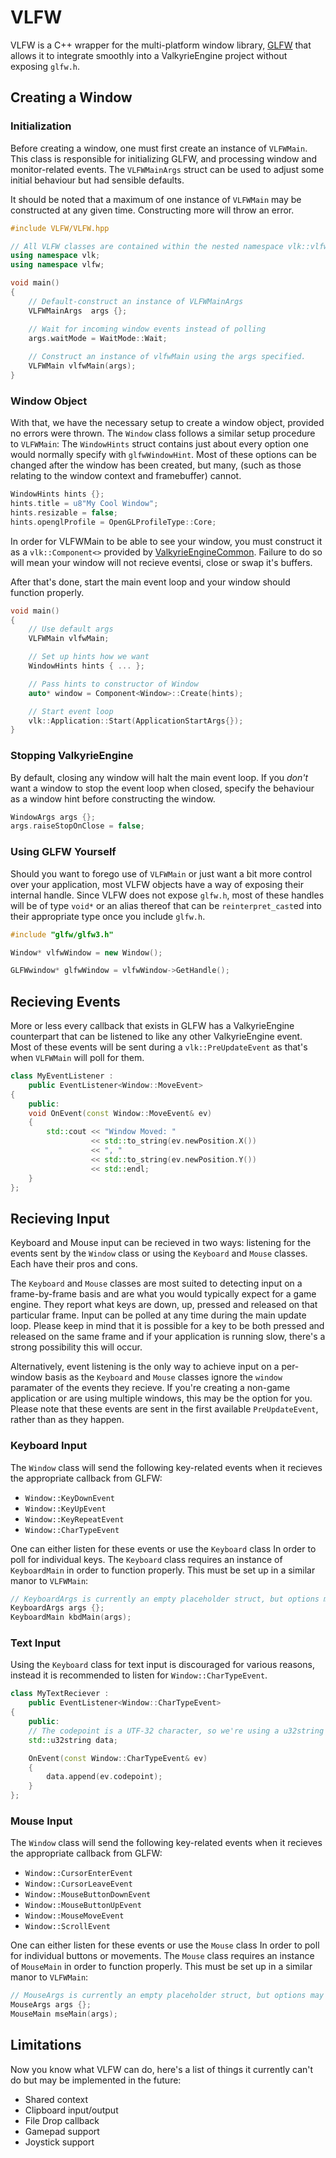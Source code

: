 # VLFW

VLFW is a C++ wrapper for the multi-platform window library, [GLFW](https://www.glfw.org/) that allows it to integrate smoothly into a ValkyrieEngine project without exposing `glfw.h`.

## Creating a Window

### Initialization

Before creating a window, one must first create an instance of `VLFWMain`. This class is responsible for initializing GLFW, and processing window and monitor-related events. The `VLFWMainArgs` struct can be used to adjust some initial behaviour but had sensible defaults.

It should be noted that a maximum of one instance of `VLFWMain` may be constructed at any given time. Constructing more will throw an error.

```cpp
#include VLFW/VLFW.hpp

// All VLFW classes are contained within the nested namespace vlk::vlfw
using namespace vlk;
using namespace vlfw;

void main()
{
    // Default-construct an instance of VLFWMainArgs
    VLFWMainArgs  args {};

    // Wait for incoming window events instead of polling
    args.waitMode = WaitMode::Wait;
    
    // Construct an instance of vlfwMain using the args specified.
    VLFWMain vlfwMain(args);
}
```

### Window Object

With that, we have the necessary setup to create a window object, provided no errors were thrown. The `Window` class follows a similar setup procedure to `VLFWMain`: The `WindowHints` struct contains just about every option one would normally specify with `glfwWindowHint`. Most of these options can be changed after the window has been created, but many, (such as those relating to the window context and framebuffer) cannot.

```cpp
WindowHints hints {};
hints.title = u8"My Cool Window";
hints.resizable = false;
hints.openglProfile = OpenGLProfileType::Core;
```

In order for VLFWMain to be able to see your window, you must construct it as a `vlk::Component<>` provided by [ValkyrieEngineCommon](https://github.com/VD-15/ValkyrieEngineCommon). Failure to do so will mean your window will not recieve eventsi, close or swap it's buffers.

After that's done, start the main event loop and your window should function properly.

```cpp
void main()
{
    // Use default args
    VLFWMain vlfwMain;

    // Set up hints how we want
    WindowHints hints { ... };

    // Pass hints to constructor of Window
    auto* window = Component<Window>::Create(hints);

    // Start event loop
    vlk::Application::Start(ApplicationStartArgs{});
}
```

### Stopping ValkyrieEngine

By default, closing any window will halt the main event loop. If you *don't* want a window to stop the event loop when closed, specify the behaviour as a window hint before constructing the window.

```cpp
WindowArgs args {};
args.raiseStopOnClose = false;
```

### Using GLFW Yourself

Should you want to forego use of `VLFWMain` or just want a bit more control over your application, most VLFW objects have a way of exposing their internal handle. Since VLFW does not expose `glfw.h`, most of these handles will be of type `void*` or an alias thereof that can be `reinterpret_cast`ed into their appropriate type once you include `glfw.h`.

```cpp
#include "glfw/glfw3.h"

Window* vlfwWindow = new Window();

GLFWwindow* glfwWindow = vlfwWindow->GetHandle();
```

## Recieving Events

More or less every callback that exists in GLFW has a ValkyrieEngine counterpart that can be listened to like any other ValkyrieEngine event. Most of these events will be sent during a `vlk::PreUpdateEvent` as that's when `VLFWMain` will poll for them.

```cpp
class MyEventListener :
    public EventListener<Window::MoveEvent>
{
    public:
    void OnEvent(const Window::MoveEvent& ev)
    {
        std::cout << "Window Moved: "
                  << std::to_string(ev.newPosition.X())
                  << ", "
                  << std::to_string(ev.newPosition.Y())
                  << std::endl;
    }
};
```

## Recieving Input

Keyboard and Mouse input can be recieved in two ways: listening for the events sent by the `Window` class or using the `Keyboard` and `Mouse` classes. Each have their pros and cons.

The `Keyboard` and `Mouse` classes are most suited to detecting input on a frame-by-frame basis and are what you would typically expect for a game engine. They report what keys are down, up, pressed and released on that particular frame. Input can be polled at any time during the main update loop. Please keep in mind that it is possible for a key to be both pressed and released on the same frame and if your application is running slow, there's a strong possibility this will occur.

Alternatively, event listening is the only way to achieve input on a per-window basis as the `Keyboard` and `Mouse` classes ignore the `window` paramater of the events they recieve. If you're creating a non-game application or are using multiple windows, this may be the option for you. Please note that these events are sent in the first available `PreUpdateEvent`, rather than as they happen.

### Keyboard Input

The `Window` class will send the following key-related events when it recieves the appropriate callback from GLFW:

- `Window::KeyDownEvent`
- `Window::KeyUpEvent`
- `Window::KeyRepeatEvent`
- `Window::CharTypeEvent`

One can either listen for these events or use the `Keyboard` class In order to poll for individual keys. The `Keyboard` class requires an instance of `KeyboardMain` in order to function properly. This must be set up in a similar manor to `VLFWMain`:

```cpp
// KeyboardArgs is currently an empty placeholder struct, but options may be added later
KeyboardArgs args {};
KeyboardMain kbdMain(args);
```

### Text Input

Using the `Keyboard` class for text input is discouraged for various reasons, instead it is recommended to listen for `Window::CharTypeEvent`.

```cpp
class MyTextReciever :
    public EventListener<Window::CharTypeEvent>
{
    public:
    // The codepoint is a UTF-32 character, so we're using a u32string
    std::u32string data;

    OnEvent(const Window::CharTypeEvent& ev)
    {
        data.append(ev.codepoint);
    }
};
```

### Mouse Input

The `Window` class will send the following key-related events when it recieves the appropriate callback from GLFW:

- `Window::CursorEnterEvent`
- `Window::CursorLeaveEvent`
- `Window::MouseButtonDownEvent`
- `Window::MouseButtonUpEvent`
- `Window::MouseMoveEvent`
- `Window::ScrollEvent`

One can either listen for these events or use the `Mouse` class In order to poll for individual buttons or movements. The `Mouse` class requires an instance of `MouseMain` in order to function properly. This must be set up in a similar manor to `VLFWMain`:

```cpp
// MouseArgs is currently an empty placeholder struct, but options may be added later
MouseArgs args {};
MouseMain mseMain(args);
```

## Limitations

Now you know what VLFW can do, here's a list of things it currently can't do but may be implemented in the future:

- Shared context
- Clipboard input/output
- File Drop callback
- Gamepad support
- Joystick support
